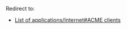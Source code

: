 Redirect to:

*   [List of applications/Internet#ACME clients](/index.php/List_of_applications/Internet#ACME_clients "List of applications/Internet")